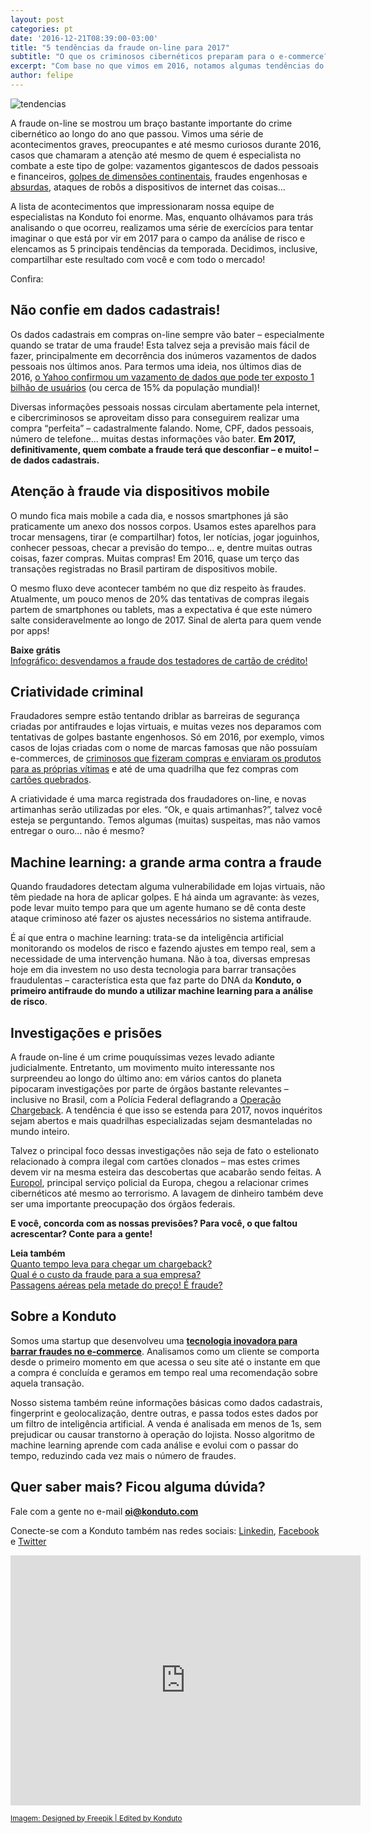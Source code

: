 ```yaml
---
layout: post
categories: pt		
date: '2016-12-21T08:39:00-03:00'
title: "5 tendências da fraude on-line para 2017"		
subtitle: "O que os criminosos cibernéticos preparam para o e-commerce? E como o mercado deve se proteger?"
excerpt: "Com base no que vimos em 2016, notamos algumas tendências do que virá pela frente neste novo ano"		
author: felipe	
---
```


![tendencias](/images/161221-tendencias-fraude.png)

A fraude on-line se mostrou um braço bastante importante do crime cibernético ao longo do ano que passou. Vimos uma série de acontecimentos graves, preocupantes e até mesmo curiosos durante 2016, casos que chamaram a atenção até mesmo de quem é especialista no combate a este tipo de golpe: vazamentos gigantescos de dados pessoais e financeiros, [golpes de dimensões continentais](https://blog.konduto.com/pt/2016/05/golpe-cartoes-portugueses/?utm_source=konduto&utm_medium=blog&utm_campaign=conteudo-fraudtrends17), fraudes engenhosas e [absurdas](https://blog.konduto.com/pt/2016/10/fraudador-vip-passagens-aereas/?utm_source=konduto&utm_medium=blog&utm_campaign=fraudtrends17), ataques de robôs a dispositivos de internet das coisas...

A lista de acontecimentos que impressionaram nossa equipe de especialistas na Konduto foi enorme. Mas, enquanto olhávamos para trás analisando o que ocorreu, realizamos uma série de exercícios para tentar imaginar o que está por vir em 2017 para o campo da análise de risco e elencamos as 5 principais tendências da temporada. Decidimos, inclusive, compartilhar este resultado com você e com todo o mercado!

Confira:

## Não confie em dados cadastrais!

Os dados cadastrais em compras on-line sempre vão bater – especialmente quando se tratar de uma fraude! Esta talvez seja a previsão mais fácil de fazer, principalmente em decorrência dos inúmeros vazamentos de dados pessoais nos últimos anos. Para termos uma ideia, nos últimos dias de 2016, [o Yahoo confirmou um vazamento de dados que pode ter exposto 1 bilhão de usuários](http://g1.globo.com/tecnologia/noticia/yahoo-diz-que-hackers-roubaram-dados-de-mais-de-1-bilhao-de-usuarios.ghtml) (ou  cerca de 15% da população mundial)!

Diversas informações pessoais nossas circulam abertamente pela internet, e cibercriminosos se aproveitam disso para conseguirem realizar uma compra “perfeita” – cadastralmente falando. Nome, CPF, dados pessoais, número de telefone... muitas destas informações vão bater. **Em 2017, definitivamente, quem combate a fraude terá que desconfiar – e muito! – de dados cadastrais.**

## Atenção à fraude via dispositivos mobile

O mundo fica mais mobile a cada dia, e nossos smartphones já são praticamente um anexo dos nossos corpos. Usamos estes aparelhos para trocar mensagens, tirar (e compartilhar) fotos, ler notícias, jogar joguinhos, conhecer pessoas, checar a previsão do tempo... e, dentre muitas outras coisas, fazer compras. Muitas compras! Em 2016, quase um terço das transações registradas no Brasil partiram de dispositivos mobile.

O mesmo fluxo deve acontecer também no que diz respeito às fraudes. Atualmente, um pouco menos de 20% das tentativas de compras ilegais partem de smartphones ou tablets, mas a expectativa é que este número salte consideravelmente ao longo de 2017. Sinal de alerta para quem vende por apps!

**Baixe grátis**  
[Infográfico: desvendamos a fraude dos testadores de cartão de crédito!](http://ebooks.konduto.com/testadores-de-cartao?utm_source=konduto&utm_medium=blog&utm_campaign=conteudo-fraudtrends17)

## Criatividade criminal

Fraudadores sempre estão tentando driblar as barreiras de segurança criadas por antifraudes e lojas virtuais, e muitas vezes nos deparamos com tentativas de golpes bastante engenhosos. Só em 2016, por exemplo, vimos casos de lojas criadas com o nome de marcas famosas que não possuíam e-commerces, de [criminosos que fizeram compras e enviaram os produtos para as próprias vítimas](https://blog.konduto.com/pt/2016/02/fraude-bizarra-kohls-eua/?utm_source=konduto&utm_medium=blog&utm_campaign=fraudtrends17) e até de uma quadrilha que fez compras com [cartões quebrados](https://blog.konduto.com/pt/2016/05/golpe-hollywoodiano-cartoes-quebrados/?utm_source=konduto&utm_medium=blog&utm_campaign=fraudtrends17).
 
A criatividade é uma marca registrada dos fraudadores on-line, e novas artimanhas serão utilizadas por eles. “Ok, e quais artimanhas?”, talvez você esteja se perguntando. Temos algumas (muitas) suspeitas, mas não vamos entregar o ouro... não é mesmo?

## Machine learning: a grande arma contra a fraude

Quando fraudadores detectam alguma vulnerabilidade em lojas virtuais, não têm piedade na hora de aplicar golpes. E há ainda um agravante: às vezes, pode levar muito tempo para que um agente humano se dê conta deste ataque criminoso até fazer os ajustes necessários no sistema antifraude.

É aí que entra o machine learning: trata-se da inteligência artificial monitorando os modelos de risco e fazendo ajustes em tempo real, sem a necessidade de uma intervenção humana. Não à toa, diversas empresas hoje em dia investem no uso desta tecnologia para barrar transações fraudulentas – característica esta que faz parte do DNA da **Konduto, o primeiro antifraude do mundo a utilizar machine learning para a análise de risco**.  

## Investigações e prisões

A fraude on-line é um crime pouquíssimas vezes levado adiante judicialmente. Entretanto, um movimento muito interessante nos surpreendeu ao longo do último ano: em vários cantos do planeta pipocaram investigações por parte de órgãos bastante relevantes – inclusive no Brasil, com a Polícia Federal deflagrando a [Operação Chargeback](https://blog.konduto.com/pt/2016/05/operacao-chargeback-policia-federal/?utm_source=konduto&utm_medium=blog&utm_campaign=fraudtrends17). A tendência é que isso se estenda para 2017, novos inquéritos sejam abertos e mais quadrilhas especializadas sejam desmanteladas no mundo inteiro.

Talvez o principal foco dessas investigações não seja de fato o estelionato relacionado à compra ilegal com cartões clonados – mas estes crimes devem vir na mesma esteira das descobertas que acabarão sendo feitas. A [Europol](https://blog.konduto.com/pt/2016/11/investigacao-fraude-online-na-europa/?utm_source=konduto&utm_medium=blog&utm_campaign=fraudtrends17), principal serviço policial da Europa, chegou a relacionar crimes cibernéticos até mesmo ao terrorismo. A lavagem de dinheiro também deve ser uma importante preocupação dos órgãos federais.

**E você, concorda com as nossas previsões? Para você, o que faltou acrescentar? Conte para a gente!**

**Leia também**  
[Quanto tempo leva para chegar um chargeback?](https://blog.konduto.com/pt/2016/11/quanto-tempo-leva-para-chegar-um-chargeback/?utm_source=konduto&utm_medium=blog&utm_campaign=conteudo-fraudtrends17)  
[Qual é o custo da fraude para a sua empresa?](https://blog.konduto.com/pt/2016/09/custo-da-fraude/?utm_source=konduto&utm_medium=blog&utm_campaign=conteudo-fraudtrends17)  
[Passagens aéreas pela metade do preço! É fraude?](https://blog.konduto.com/pt/2016/06/fraudes-passagens-aereas/?utm_source=konduto&utm_medium=blog&utm_campaign=conteudo-fraudtrends17)

## Sobre a Konduto

Somos uma startup que desenvolveu uma **[tecnologia inovadora para barrar fraudes no e-commerce](http://konduto.com/?utm_source=konduto&utm_medium=blog&utm_campaign=conteudo)**. Analisamos como um cliente se comporta desde o primeiro momento em que acessa o seu site até o instante em que a compra é concluída e geramos em tempo real uma recomendação sobre aquela transação.

Nosso sistema também reúne informações básicas como dados cadastrais, fingerprint e geolocalização, dentre outras, e passa todos estes dados por um filtro de inteligência artificial. A venda é analisada em menos de 1s, sem prejudicar ou causar transtorno à operação do lojista. Nosso algoritmo de machine learning aprende com cada análise e evolui com o passar do tempo, reduzindo cada vez mais o número de fraudes.
 
## Quer saber mais? Ficou alguma dúvida? 

Fale com a gente no e-mail **oi@konduto.com**         	
 
Conecte-se com a Konduto também nas redes sociais: [Linkedin](https://www.linkedin.com/company/konduto), [Facebook](https://www.facebook.com/konduto) e [Twitter](https://twitter.com/Konduto_) 
 
<iframe src="https://www.facebook.com/plugins/video.php?href=https%3A%2F%2Fwww.facebook.com%2Fkonduto%2Fvideos%2F613187352119217%2F&show_text=1&width=560" width="560" height="400" style="border:none;overflow:hidden" scrolling="no" frameborder="0" allowTransparency="true"></iframe>

<small>[Imagem: Designed by Freepik | Edited by Konduto](http://www.freepik.com/free-vector/online-shopping-flat-elements_841681.htm)</small>

 
